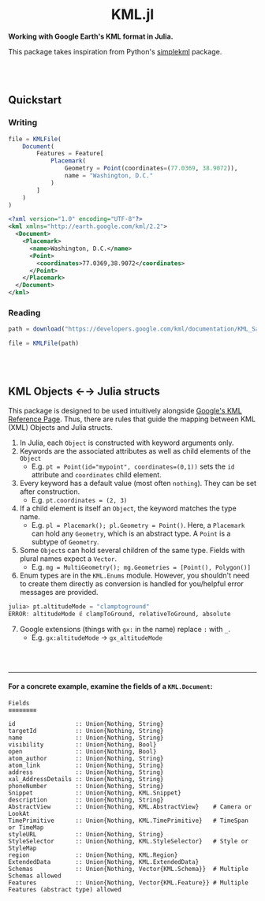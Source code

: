 <h1 align="center">KML.jl</h1>

**Working with Google Earth's KML format in Julia.**

This package takes inspiration from Python's [simplekml](https://simplekml.readthedocs.io/en/latest/)
package.

<br>
<br>

## Quickstart

### Writing

```julia
file = KMLFile(
    Document(
        Features = Feature[
            Placemark(
                Geometry = Point(coordinates=(77.0369, 38.9072)),
                name = "Washington, D.C."
            )
        ]
    )
)
```


```xml
<?xml version="1.0" encoding="UTF-8"?>
<kml xmlns="http://earth.google.com/kml/2.2">
  <Document>
    <Placemark>
      <name>Washington, D.C.</name>
      <Point>
        <coordinates>77.0369,38.9072</coordinates>
      </Point>
    </Placemark>
  </Document>
</kml>
```


### Reading

```julia
path = download("https://developers.google.com/kml/documentation/KML_Samples.kml")

file = KMLFile(path)
```


<br>
<br>


## KML Objects ←→ Julia structs

This package is designed to be used intuitively alongside [Google's KML Reference Page](https://developers.google.com/kml/documentation/kmlreference).  Thus, there are rules that guide the mapping between KML (XML) Objects and Julia structs.

1. In Julia, each `Object` is constructed with keyword arguments only.
2. Keywords are the associated attributes as well as child elements of the `Object`
    - E.g. `pt = Point(id="mypoint", coordinates=(0,1))` sets the `id` attribute and `coordinates` child element.
3. Every keyword has a default value (most often `nothing`).  They can be set after construction.
    - E.g. `pt.coordinates = (2, 3)`
4. If a child element is itself an `Object`, the keyword matches the type name.
    - E.g. `pl = Placemark(); pl.Geometry = Point()`.  Here, a `Placemark` can hold any `Geometry`, which is an abstract type.  A `Point` is a subtype of `Geometry`.
5. Some `Object`s can hold several children of the same type.  Fields with plural names expect a `Vector`.
    - E.g. `mg = MultiGeometry(); mg.Geometries = [Point(), Polygon()]`
6. Enum types are in the `KML.Enums` module.  However, you shouldn't need to create them directly as conversion is handled for you/helpful error messages are provided.

```julia
julia> pt.altitudeMode = "clamptoground"
ERROR: altitudeMode ∉ clampToGround, relativeToGround, absolute
```

7. Google extensions (things with `gx:` in the name) replace `:` with `_`.
    - E.g. `gx:altitudeMode` → `gx_altitudeMode`


<br><br>

---

#### For a concrete example, examine the fields of a `KML.Document`:

```
Fields
≡≡≡≡≡≡≡≡

id                 :: Union{Nothing, String}
targetId           :: Union{Nothing, String}
name               :: Union{Nothing, String}
visibility         :: Union{Nothing, Bool}
open               :: Union{Nothing, Bool}
atom_author        :: Union{Nothing, String}
atom_link          :: Union{Nothing, String}
address            :: Union{Nothing, String}
xal_AddressDetails :: Union{Nothing, String}
phoneNumber        :: Union{Nothing, String}
Snippet            :: Union{Nothing, KML.Snippet}
description        :: Union{Nothing, String}
AbstractView       :: Union{Nothing, KML.AbstractView}    # Camera or LookAt
TimePrimitive      :: Union{Nothing, KML.TimePrimitive}   # TimeSpan or TimeMap
styleURL           :: Union{Nothing, String}
StyleSelector      :: Union{Nothing, KML.StyleSelector}   # Style or StyleMap
region             :: Union{Nothing, KML.Region}
ExtendedData       :: Union{Nothing, KML.ExtendedData}
Schemas            :: Union{Nothing, Vector{KML.Schema}}  # Multiple Schemas allowed
Features           :: Union{Nothing, Vector{KML.Feature}} # Multiple Features (abstract type) allowed
```


<br>
<br>
